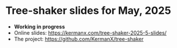 # Tree-shaker slides for May, 2025

- **Working in progress**
- Online slides: https://kermanx.com/tree-shaker-2025-5-slides/
- The project: https://github.com/KermanX/tree-shaker
